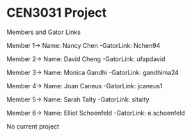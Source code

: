 CEN3031 Project
===============

Members and Gator Links

Member 1-> Name: Nancy Chen -GatorLink: Nchen94

Member 2-> Name: David Cheng -GatorLink: ufapdavid

Member 3-> Name: Monica Gandhi -GatorLink: gandhima24

Member 4-> Name: Joan Caneus -GatorLink: jcaneus1

Member 5-> Name: Sarah Talty -GatorLink: sltalty

Member 6-> Name: Elliot Schoenfeld -GatorLink: e.schoenfeld


No current project
